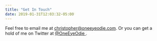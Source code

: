 ```yaml
---
title: "Get In Touch"
date: 2019-01-31T12:03:32-05:00
---
```


Feel free to email me at <christopher@oneeyeodie.com>. Or you can get a hold of me on Twitter at [ @OneEyeOdie ](https).